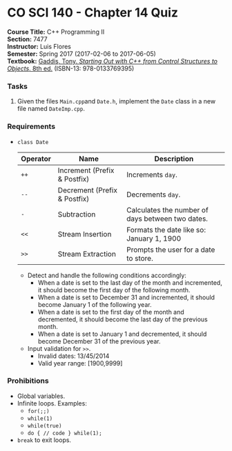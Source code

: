 # CO SCI 140 - Chapter 14 Quiz
**Course Title:** C++ Programming II<br/>
**Section:** 7477<br/>
**Instructor:** Luis Flores<br/>
**Semester:** Spring 2017 (2017-02-06 to 2017-06-05)<br/>
**Textbook:** [Gaddis, Tony. _Starting Out with C++ from Control Structures to Objects_. 8th ed.](https://www.pearsonhighered.com/program/Gaddis-Starting-Out-with-C-from-Control-Structures-to-Objects-plus-My-Programming-Lab-with-Pearson-e-Text-Access-Card-Package-8th-Edition/PGM112149.html) (ISBN-13: 978-0133769395)

### Tasks
1. Given the files `Main.cpp`and `Date.h`, implement the `Date` class in a new file named `DateImp.cpp`.

### Requirements
* `class Date`

    | Operator | Name                         | Description                                        |
    |----------|------------------------------|----------------------------------------------------|
    | `++`     | Increment (Prefix & Postfix) | Increments `day`.                                  |
    | `--`     | Decrement (Prefix & Postfix) | Decrements `day`.                                  |
    | `-`      | Subtraction                  | Calculates the number of days between two dates.   |
    | `<<`     | Stream Insertion             | Formats the date like so: January 1, 1900          |
    | `>>`     | Stream Extraction            | Prompts the user for a date to store.              |

    * Detect and handle the following conditions accordingly:
        * When a date is set to the last day of the month and incremented, it should become the first day of the following month.
        * When a date is set to December 31 and incremented, it should become January 1 of the following year.
        * When a date is set to the first day of the month and decremented, it should become the last day of the previous month.
        * When a date is set to January 1 and decremented, it should become December 31 of the previous year.
    * Input validation for `>>`.
        * Invalid dates: 13/45/2014
        * Valid year range: [1900,9999]

### Prohibitions
* Global variables.
* Infinite loops. Examples:
    * `for(;;)`
    * `while(1)`
    * `while(true)`
    * `do { // code } while(1);`
* `break` to exit loops.
